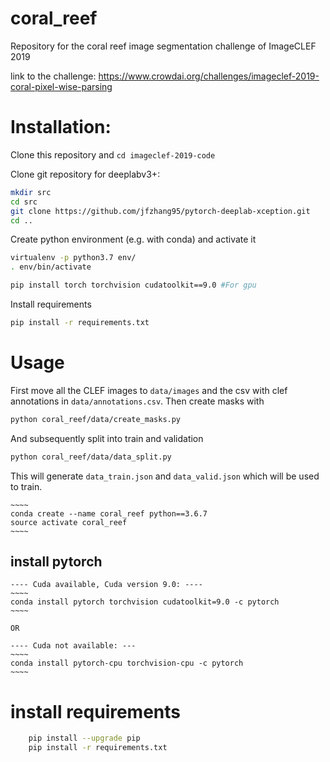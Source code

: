 # coral_reef

Repository for the coral reef image segmentation challenge of ImageCLEF 2019

link to the challenge: https://www.crowdai.org/challenges/imageclef-2019-coral-pixel-wise-parsing


# Installation:

Clone this repository and `cd imageclef-2019-code`

Clone git repository for deeplabv3+:

```bash	
mkdir src
cd src
git clone https://github.com/jfzhang95/pytorch-deeplab-xception.git
cd ..
```

Create python environment (e.g. with conda) and activate it

```bash
virtualenv -p python3.7 env/
. env/bin/activate
```

```bash
pip install torch torchvision cudatoolkit==9.0 #For gpu
```

Install requirements
```bash
pip install -r requirements.txt
```

# Usage

First move all the CLEF images to `data/images` and the csv with clef annotations in `data/annotations.csv`. Then create masks with

```bash
python coral_reef/data/create_masks.py
``` 

And subsequently split into train and validation

```bash
python coral_reef/data/data_split.py
```

This will generate `data_train.json` and `data_valid.json` which will be used to train.

	
	~~~~
	conda create --name coral_reef python==3.6.7
	source activate coral_reef
	~~~~
	
## install pytorch
	---- Cuda available, Cuda version 9.0: ----
	~~~~	
	conda install pytorch torchvision cudatoolkit=9.0 -c pytorch
	~~~~
    
    OR
    
	---- Cuda not available: ---
	~~~~	
	conda install pytorch-cpu torchvision-cpu -c pytorch
	~~~~

# install requirements
```bash
	pip install --upgrade pip
	pip install -r requirements.txt
```
